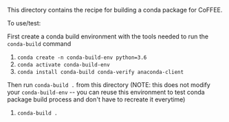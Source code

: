 This directory contains the recipe for building a conda package for CoFFEE.

To use/test:

First create a conda build environment with the tools needed to run the `conda-build` command

1. `conda create -n conda-build-env python=3.6`
2. `conda activate conda-build-env`
3. `conda install conda-build conda-verify anaconda-client`

Then run `conda-build .` from this directory (NOTE: this does not modify your `conda-build-env` -- you can reuse this environment to test conda package build process and don't have to recreate it everytime)

1. `conda-build .`
